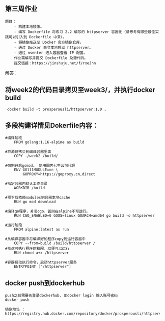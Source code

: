 ## 第三周作业
    题目：  
        - 构建本地镜像。  
        - 编写 Dockerfile 将练习 2.2 编写的 httpserver 容器化（请思考有哪些最佳实践可以引入到 Dockerfile 中来）。  
        - 将镜像推送至 Docker 官方镜像仓库。  
        - 通过 Docker 命令本地启动 httpserver。  
        - 通过 nsenter 进入容器查看 IP 配置。  
        作业需编写并提交 Dockerfile 及源代码。  
        提交链接：https://jinshuju.net/f/rxeJhn  

解答：  
## 将week2的代码目录拷贝至week3/，并执行docker build
     docker build -t prosperousli/httpserver:1.0 .
## 多段构建详情见Dokerfile内容：
    #编译阶段
        FROM golang:1.16-alpine as build  

    #将源码拷贝到编译容器里面
        COPY ./week2 /build/

    #强制开启gomod， 使用国内七牛云包代理
        ENV GO111MODULE=on \
            GOPROXY=https://goproxy.cn,direct

    #指定容器内默认工作目录
        WORKDIR /build

    #预下载依赖modules到容器本地cache
        RUN go mod download

    #编译go程序，关闭cgo，否则在alpine不可运行。
        RUN CGO_ENABLED=0 GOOS=linux GOARCH=amd64 go build -o httpserver

    #运行阶段
        FROM alpine:latest as run

    #从编译容器中将编译好的程序copy到运行容器中
        COPY --from=build /build/httpserver /
    #修改可执行程序的权限，以便可以运行
        RUN chmod a+x /httpserver

    #容器启动执行命令，启动httpserver服务
        ENTRYPOINT ["/httpserver"]
## docker push到dockerhub
    push之前需要先登录dockerhub, 即docker login 输入账号密码
    docker push
    
    镜像地址 ： https://registry.hub.docker.com/repository/docker/prosperousli/httpserver  
